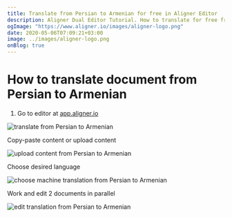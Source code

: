 ```yaml
---
title: Translate from Persian to Armenian for free in Aligner Editor
description: Aligner Dual Editor Tutorial. How to translate for free from Persian to Armenian. Aligner is multilingual document management platform. 
ogImage: "https://www.aligner.io/images/aligner-logo.png"
date: 2020-05-06T07:09:21+03:00
image: ../images/aligner-logo.png
onBlog: true
---
```


# How to translate document from Persian to Armenian

1. Go to editor at [app.aligner.io](https://app.aligner.io "Aligner App web page")

![translate from Persian to Armenian](../aligner-blank-editor.png "translate from Persian to Armenian")

Copy-paste content or upload content

![upload content from Persian to Armenian](../aligner-uploaded-document.png "upload content from Persian to Armenian")

Choose desired language

![choose machine translation from Persian to Armenian](../aligner-language-dropdown.png "choose machine translation from Persian to Armenian")

Work and edit 2 documents in parallel

![edit translation from Persian to Armenian](../aligner-double-sitded-editor.png "edit translation from Persian to Armenian")

